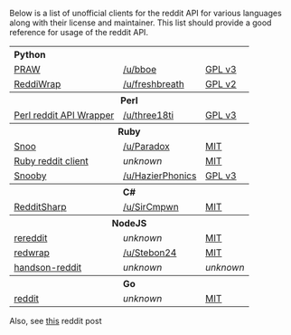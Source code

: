 Below is a list of unofficial clients for the reddit API for various languages along with their license and maintainer. This list should provide a good reference for usage of the reddit API.

<table>
<tbody>
    <tr>
        <th colspan="3" style="text-align: left">Python
    <tr>
        <td><a href="https://github.com/praw-dev/praw">PRAW</a>
        <td><a href="http://www.reddit.com/user/bboe">/u/bboe</a>
        <td><a href="http://opensource.org/licenses/GPL-3.0">GPL v3</a>
    <tr>
        <td><a href="https://github.com/derv82/reddiwrap/">ReddiWrap</a>
        <td><a href="http://www.reddit.com/user/freshbreath">/u/freshbreath</a>
        <td><a href="http://opensource.org/licenses/GPL-2.0">GPL v2</a>

<tbody>
    <tr>
        <th colspan="3">Perl
    <tr>
        <td><a href="https://github.com/three18ti/Reddit.pm">Perl reddit API Wrapper</a>
        <td><a href="http://www.reddit.com/user/three18ti">/u/three18ti</a>
        <td><a href="http://opensource.org/licenses/GPL-3.0">GPL v3</a>

<tbody>
    <tr>
        <th colspan="3">Ruby
    <tr>
        <td><a href="https://github.com/paradox460/snoo">Snoo</a>
        <td><a href="http://www.reddit.com/user/Paradox">/u/Paradox</a>
        <td><a href="http://opensource.org/licenses/MIT">MIT</a>
    <tr>
        <td><a href="https://github.com/jamescook/RubyRedditAPI">Ruby reddit client</a>
        <td><i>unknown</i>
        <td><a href="http://opensource.org/licenses/MIT">MIT</a>
    <tr>
        <td><a href="https://github.com/andkerosine/snooby">Snooby</a>
        <td><a href="http://www.reddit.com/user/HazierPhonics">/u/HazierPhonics</a>
        <td><a href="http://opensource.org/licenses/GPL-3.0">GPL v3</a>
<tbody>
    <tr>
        <th colspan="3">C#
    <tr>
        <td><a href="https://github.com/SirCmpwn/RedditSharp">RedditSharp</a>
        <td><a href="http://reddit.com/user/SirCmpwn">/u/SirCmpwn</a>
        <td><a href="http://opensource.org/licenses/MIT">MIT</a>
<tbody>
    <tr>
        <th colspan="3">NodeJS
    <tr>
        <td><a href="https://github.com/chuckpreslar/rereddit">rereddit</a>
        <td><i>unknown</i>
        <td><a href="http://opensource.org/licenses/MIT">MIT</a>
    <tr>
        <td><a href="https://github.com/Stebon24/redwrap">redwrap</a>
        <td><a href="http://www.reddit.com/user/Stebon24">/u/Stebon24</a>
        <td><a href="http://opensource.org/licenses/MIT">MIT</a>
    <tr>
        <td><a href="https://github.com/timisbusy/handson-reddit">handson-reddit</a>
        <td><i>unknown</i>
        <td><i>unknown</i>
<tbody>
    <tr>
        <th colspan="3">Go
    <tr>
        <td><a href="https://github.com/jzelinskie/reddit">reddit</a>
        <td><i>unknown</i>
        <td><a href="http://opensource.org/licenses/MIT">MIT</a>
</table>

Also, see [this](http://www.reddit.com/r/redditdev/comments/nd521/list_of_existing_reddit_api_wrappers/) reddit post